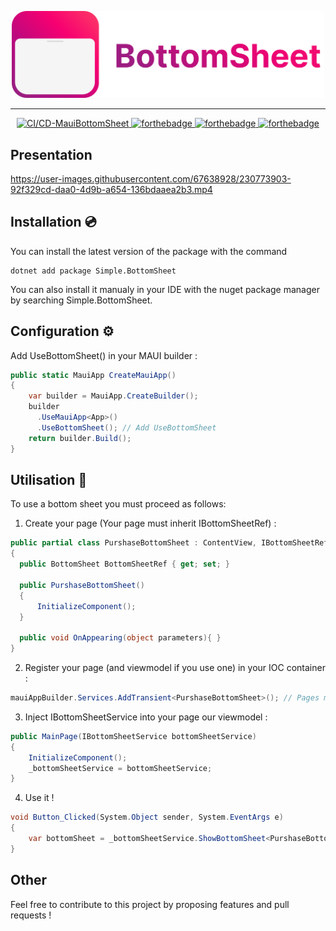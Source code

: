 <p align="center">
  <img width="500" alt="Clipboard logo" src="https://raw.githubusercontent.com/ThomasBernard03/MauiBottomSheet/main/Images/MauiBottomSheetFullLogo.png"/>
</p>

---
<p align="center">
  <a href="https://github.com/ThomasBernard03/MauiBottomSheet/actions/workflows/main.yml">
    <img src="https://github.com/ThomasBernard03/MauiBottomSheet/actions/workflows/main.yml/badge.svg" alt="CI/CD-MauiBottomSheet">
  </a>
  <a href="https://www.nuget.org/packages/Simple.MauiBottomSheet/">
    <img src="https://img.shields.io/nuget/v/Simple.MauiBottomSheet" alt="forthebadge">
  </a>
  <a href="https://www.nuget.org/packages/Simple.MauiBottomSheet/">
    <img src="https://img.shields.io/nuget/dt/Simple.MauiBottomSheet" alt="forthebadge">
  </a>
   <a href="https://www.nuget.org/packages/Simple.MauiBottomSheet/">
    <img src="https://img.shields.io/github/last-commit/thomasbernard03/MauiBottomSheet" alt="forthebadge">
  </a>
</p>


## Presentation 



https://user-images.githubusercontent.com/67638928/230773903-92f329cd-daa0-4d9b-a654-136bdaaea2b3.mp4



## Installation 💿


You can install the latest version of the package with the command 
```shell
dotnet add package Simple.BottomSheet
```
You can also install it manualy in your IDE with the nuget package manager by searching Simple.BottomSheet.


## Configuration ⚙️

Add UseBottomSheet() in your MAUI builder :

```csharp
public static MauiApp CreateMauiApp()
{
    var builder = MauiApp.CreateBuilder();
    builder
      .UseMauiApp<App>()
      .UseBottomSheet(); // Add UseBottomSheet
    return builder.Build();
}
```
      

## Utilisation 🚀

To use a bottom sheet you must proceed as follows:


1) Create your page (Your page must inherit IBottomSheetRef) :
```csharp
public partial class PurshaseBottomSheet : ContentView, IBottomSheetRef
{
  public BottomSheet BottomSheetRef { get; set; }

  public PurshaseBottomSheet()
  {
      InitializeComponent();
  }

  public void OnAppearing(object parameters){ }
}
```


2) Register your page (and viewmodel if you use one) in your IOC container :

```csharp
mauiAppBuilder.Services.AddTransient<PurshaseBottomSheet>(); // Pages must be registered as transient
```


3) Inject IBottomSheetService into your page our viewmodel :

```csharp
public MainPage(IBottomSheetService bottomSheetService)
{
    InitializeComponent();
    _bottomSheetService = bottomSheetService;
}
```


4) Use it !

```csharp
void Button_Clicked(System.Object sender, System.EventArgs e)
{
    var bottomSheet = _bottomSheetService.ShowBottomSheet<PurshaseBottomSheet>();
}
```


## Other 

Feel free to contribute to this project by proposing features and pull requests !
